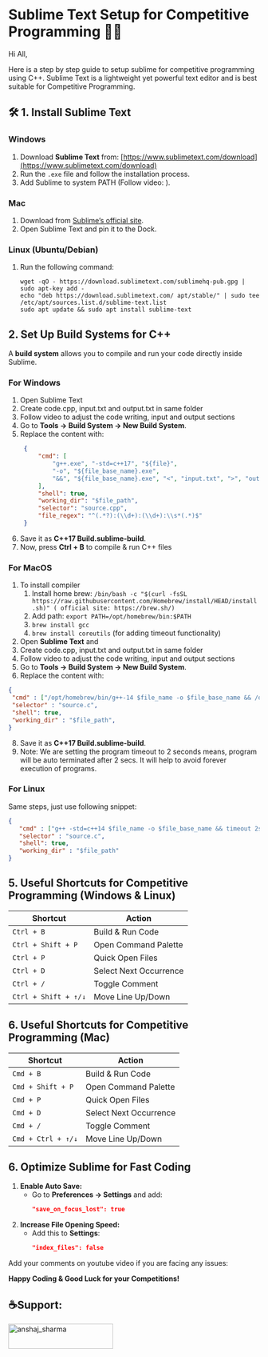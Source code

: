 # Sublime Text Setup for Competitive Programming 👨‍💻

Hi All,

Here is a step by step guide to setup sublime for competitive programming using C++. Sublime Text is a lightweight yet powerful text editor and is best suitable for Competitive Programming.

## 🛠 1. Install Sublime Text
### Windows
1. Download **Sublime Text** from: [https://www.sublimetext.com/download](https://www.sublimetext.com/download)
2. Run the `.exe` file and follow the installation process.
3. Add Sublime to system PATH (Follow video: <LINK>).

### Mac
1. Download from [Sublime’s official site](https://www.sublimetext.com/download).
3. Open Sublime Text and pin it to the Dock.

### Linux (Ubuntu/Debian)
1. Run the following command:
   ```
   wget -qO - https://download.sublimetext.com/sublimehq-pub.gpg | sudo apt-key add -
   echo "deb https://download.sublimetext.com/ apt/stable/" | sudo tee /etc/apt/sources.list.d/sublime-text.list
   sudo apt update && sudo apt install sublime-text
   ```

## 2. Set Up Build Systems for C++
A **build system** allows you to compile and run your code directly inside Sublime.

### For Windows
1. Open Sublime Text
2. Create code.cpp, input.txt and output.txt in same folder
3. Follow video to adjust the code writing, input and output sections <LINK>
4. Go to **Tools → Build System → New Build System**.
5. Replace the content with:
   ```json
    {
        "cmd": [
            "g++.exe", "-std=c++17", "${file}", 
            "-o", "${file_base_name}.exe", 
            "&&", "${file_base_name}.exe", "<", "input.txt", ">", "output.txt"
        ],
        "shell": true,
        "working_dir": "$file_path",
        "selector": "source.cpp",
        "file_regex": "^(.*?):(\\d+):(\\d+):\\s*(.*)$"
    }
   ```
6. Save it as **C++17 Build.sublime-build**.
7. Now, press **Ctrl + B** to compile & run C++ files

### For MacOS
1. To install compiler
   1. Install home brew: `/bin/bash -c "$(curl -fsSL https://raw.githubusercontent.com/Homebrew/install/HEAD/install.sh)" ( official site: https://brew.sh/)`
   2. Add path: `export PATH=/opt/homebrew/bin:$PATH`    
   1. `brew install gcc`
   2. `brew install coreutils` (for adding timeout functionality)
3. Open **Sublime Text** and 
4. Create code.cpp, input.txt and output.txt in same folder
5. Follow video to adjust the code writing, input and output sections <LINK>
6. Go to **Tools → Build System → New Build System**.
7. Replace the content with:
  ```json
{
   "cmd" : ["/opt/homebrew/bin/g++-14 $file_name -o $file_base_name && /opt/homebrew/bin/gtimeout 2s ./$file_base_name<input.txt>output.txt"], 
   "selector" : "source.c",
   "shell": true,
   "working_dir" : "$file_path",
}
   ```
8. Save it as **C++17 Build.sublime-build**.
8. Note: We are setting the program timeout to 2 seconds means, program will be auto terminated after 2 secs. It will help to avoid forever execution of programs.

### For Linux
Same steps, just use following snippet:
```json
{
   "cmd" : ["g++ -std=c++14 $file_name -o $file_base_name && timeout 2s ./$file_base_name<input.txt>output.txt"], 
   "selector" : "source.c",
   "shell": true,
   "working_dir" : "$file_path"
}
```


## 5. Useful Shortcuts for Competitive Programming (Windows & Linux)
| **Shortcut**  | **Action** |
|--------------|-----------|
| `Ctrl + B` | Build & Run Code |
| `Ctrl + Shift + P` | Open Command Palette |
| `Ctrl + P` | Quick Open Files |
| `Ctrl + D` | Select Next Occurrence |
| `Ctrl + /` | Toggle Comment |
| `Ctrl + Shift + ↑/↓` | Move Line Up/Down |

## 6. Useful Shortcuts for Competitive Programming (Mac)  
| **Shortcut**  | **Action** |
|--------------|-----------|
| `Cmd + B` | Build & Run Code |
| `Cmd + Shift + P` | Open Command Palette |
| `Cmd + P` | Quick Open Files |
| `Cmd + D` | Select Next Occurrence |
| `Cmd + /` | Toggle Comment |
| `Cmd + Ctrl + ↑/↓` | Move Line Up/Down |

## **6. Optimize Sublime for Fast Coding**
1. **Enable Auto Save:**  
   - Go to **Preferences → Settings** and add:  
     ```json
     "save_on_focus_lost": true
     ```
2. **Increase File Opening Speed:**  
   - Add this to **Settings**:
     ```json
     "index_files": false
     ```


Add your comments on youtube video if you are facing any issues: <LINK>

**Happy Coding & Good Luck for your Competitions!**

## ☕Support:
<p><a href="https://www.buymeacoffee.com/anshaj_sharma"> <img align="left" src="https://cdn.buymeacoffee.com/buttons/v2/default-yellow.png" height="50" width="210" alt="anshaj_sharma" /></a></p>
